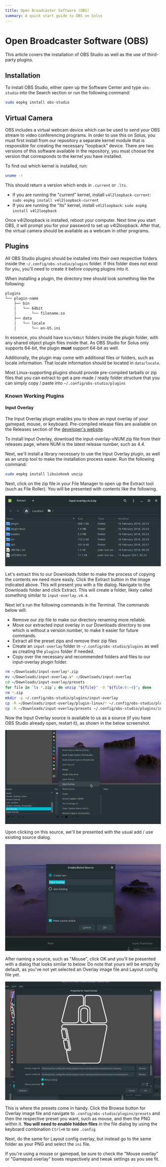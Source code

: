 ```yaml
---
title: Open Broadcaster Software (OBS)
summary: A quick start guide to OBS on Solus
---
```


# Open Broadcaster Software (OBS)

This article covers the installation of OBS Studio as well as the use of third-party plugins.

## Installation

To install OBS Studio, either open up the Software Center and type `obs-studio` into the Search section or run the following command:

```bash
sudo eopkg install obs-studio
```

## Virtual Camera

OBS includes a virtual webcam device which can be used to send your OBS stream to video conferencing programs. In order to use this on Solus, you must first install from our repository a separate kernel module that is responsible for creating the necessary "loopback" device. There are two versions of this software available in the repository, you must choose the version that corresponds to the kernel you have installed.

To find out which kernel is installed, run:

```bash
uname -r
```

This should return a version which ends in `.current` or `.lts`.

- If you are running the "current" kernel, install `v4l2loopback-current`: `sudo eopkg install v4l2loopback-current`
- If you are running the "lts" kernel, install `v4l2loopback`: `sudo eopkg install v4l2loopback`

Once v4l2loopback is installed, reboot your computer. Next time you start OBS, it will prompt you for your password to set up v4l2loopback. After that, the virtual camera should be available as a webcam in other programs.

## Plugins

All OBS Studio plugins should be installed into their own respective folders inside the `~/.config/obs-studio/plugins` folder. If this folder does not exist for you, you'll need to create it before copying plugins into it.

When installing a plugin, the directory tree should look something like the following:

```
plugins
└── plugin-name
    ├── bin
    │   └── 64bit
    │       └── filename.so
    ├── data
    │   └── locale
    │       └── en-US.ini
```

In essence, you should have `bin/64bit` folders inside the plugin folder, with any shared object plugin files inside that. As OBS Studio for Solus only supports 64-bit, the plugin **must** support 64-bit as well.

Additionally, the plugin may come with additional files or folders, such as locale information. That locale information should be located in `data/locale`.

Most Linux-supporting plugins should provide pre-compiled tarballs or zip files that you can extract to get a pre-made / ready folder structure that you can simply copy / paste into `~/.config/obs-studio/plugins`

### Known Working Plugins

#### Input Overlay

The Input Overlay plugin enables you to show an input overlay of your gamepad, mouse, or keyboard. Pre-compiled release files are available on the Releases section of the [developer's website](https://github.com/univrsal/input-overlay).

To install Input Overlay, download the input-overlay-vNUM.zip file from their releases page, where NUM is the latest release number, such as 4.4.

Next, we'll install a library necessary to use the Input Overlay plugin, as well as an unzip tool to make the installation process easier. Run the following command:

```bash
sudo eopkg install libuiohook unzip
```

Next, click on the zip file in your File Manager to open up the Extract tool (such as File Roller). You will be presented with contents like the following.

![Input Overlay Zip](obs/input-overlay-zip.jpg)

Let's extract this to our Downloads folder to make the process of copying the contents we need more easily. Click the Extract button in the image indicated above. This will present you with a file dialog. Navigate to the Downloads folder and click Extract. This will create a folder, likely called something similar to `input-overlay.v4.4`.

Next let's run the following commands in the Terminal. The commands below will:

- Remove our zip file to make our directory renaming more reliable.
- Move our extracted input overlay in our Downloads directory to one which is without a version number, to make it easier for future commands.
- Extract all the preset zips and remove their zip files
- Create an `input-overlay` folder in `~/.config/obs-studio/plugins` as well as creating the `plugins` folder if needed.
- Copy over the necessary and recommended folders and files to our input-overlay plugin folder.

```bash
rm ~/Downloads/input-overlay*.zip
mv ~/Downloads/input-overlay.v* ~/Downloads/input-overlay
cd ~/Downloads/input-overlay/presets
for file in `ls *.zip`; do unzip "${file}" -d "${file:0:-4}"; done
rm *.zip
mkdir -p ~/.config/obs-studio/plugins/input-overlay
cp -R ~/Downloads/input-overlay/plugin-linux/* ~/.config/obs-studio/plugins/input-overlay/
cp -R ~/Downloads/input-overlay/presets ~/.config/obs-studio/plugins/input-overlay/
```

Now the Input Overlay source is available to us as a source (if you have OBS Studio already open, restart it), as shown in the below screenshot.

![Input Overlay: Source Menu](obs/input-overlay-source-menu.jpg)

Upon clicking on this source, we'll be presented with the usual add / use existing source dialog.

![Input Overlay: Add Existing Source](obs/input-overlay-source-add-existing.jpg)

After naming a source, such as "Mouse", click OK and you'll be presented with a dialog that looks similar to below. Do note that yours will be empty by default, as you've not yet selected an Overlay image file and Layout config file yet.

![Input Overlay: Main Source](obs/input-overlay-source-main.jpg)

This is where the presets come in handy. Click the Browse button for Overlay image file and navigate to `.config/obs-studio/plugins/presets` and then the respective preset you want, such as mouse, and then the PNG within it. **You will need to enable hidden files** in the file dialog by using the keyboard combination `Ctrl+H` to see `.config`

Next, do the same for Layout config overlay, but instead go to the same folder as your PNG and select the `ini` file.

If you're using a mouse or gamepad, be sure to check the "Mouse overlay" or "Gamepad overlay" boxes respectively and tweak settings as you see fit.
